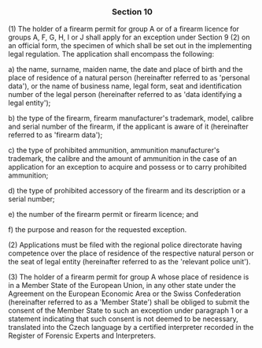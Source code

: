 ### <a name="section_10"></a><p align="center">Section 10</p>

(1) The holder of a firearm permit for group A or of a firearm licence for groups A, F, G, H, I or J shall apply for an exception under Section 9 (2) on an official form, the specimen of which shall be set out in the implementing legal regulation. The application shall encompass the following:

a) the name, surname, maiden name, the date and place of birth and the place of residence of a natural person (hereinafter referred to as 'personal data'), or the name of business name, legal form, seat and identification number of the legal person (hereinafter referred to as 'data identifying a legal entity');

b) the type of the firearm, firearm manufacturer's trademark, model, calibre and serial number of the firearm, if the applicant is aware of it (hereinafter referred to as 'firearm data');

c) the type of prohibited ammunition, ammunition manufacturer's trademark, the calibre and the amount of ammunition in the case of an application for an exception to acquire and possess or to carry prohibited ammunition;

d) the type of prohibited accessory of the firearm and its description or a serial number;

e) the number of the firearm permit or firearm licence; and

f) the purpose and reason for the requested exception.

(2) Applications must be filed with the regional police directorate having competence over the place of residence of the respective natural person or the seat of legal entity (hereinafter referred to as the 'relevant police unit').

(3) The holder of a firearm permit for group A whose place of residence is in a Member State of the European Union, in any other state under the Agreement on the European Economic Area or the Swiss Confederation (hereinafter referred to as a 'Member State') shall be obliged to submit the consent of the Member State to such an exception under paragraph 1 or a statement indicating that such consent is not deemed to be necessary, translated into the Czech language by a certified interpreter recorded in the Register of Forensic Experts and Interpreters.

